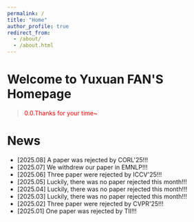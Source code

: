 ```yaml
---
permalink: /
title: "Home"
author_profile: true
redirect_from: 
  - /about/
  - /about.html
---
```


Welcome to Yuxuan FAN'S Homepage
======

> <span style="color: red">0.0.Thanks for your time~</span>

News
======
- [2025.08] A paper was rejected by CORL'25!!!
- [2025.07] We withdrew our paper in EMNLP!!!
- [2025.06] Three paper were rejected by ICCV'25!!!
- [2025.05] Luckily, there was no paper rejected this month!!!
- [2025.04] Luckily, there was no paper rejected this month!!!
- [2025.03] Luckily, there was no paper rejected this month!!!
- [2025.02] Three paper were rejected by CVPR'25!!!
- [2025.01] One paper was rejected by TII!!!


